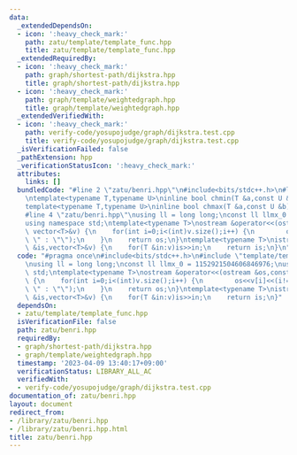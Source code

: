 ```yaml
---
data:
  _extendedDependsOn:
  - icon: ':heavy_check_mark:'
    path: zatu/template/template_func.hpp
    title: zatu/template/template_func.hpp
  _extendedRequiredBy:
  - icon: ':heavy_check_mark:'
    path: graph/shortest-path/dijkstra.hpp
    title: graph/shortest-path/dijkstra.hpp
  - icon: ':heavy_check_mark:'
    path: graph/template/weightedgraph.hpp
    title: graph/template/weightedgraph.hpp
  _extendedVerifiedWith:
  - icon: ':heavy_check_mark:'
    path: verify-code/yosupojudge/graph/dijkstra.test.cpp
    title: verify-code/yosupojudge/graph/dijkstra.test.cpp
  _isVerificationFailed: false
  _pathExtension: hpp
  _verificationStatusIcon: ':heavy_check_mark:'
  attributes:
    links: []
  bundledCode: "#line 2 \"zatu/benri.hpp\"\n#include<bits/stdc++.h>\n#line 3 \"zatu/template/template_func.hpp\"\
    \ntemplate<typename T,typename U>\ninline bool chmin(T &a,const U &b){return (a>b?a=b,true:false);}\n\
    template<typename T,typename U>\ninline bool chmax(T &a,const U &b){return (a<b?a=b,true:false);}\n\
    #line 4 \"zatu/benri.hpp\"\nusing ll = long long;\nconst ll llmx_0 = 1152921504606846976;\n\
    using namespace std;\ntemplate<typename T>\nostream &operator<<(ostream &os,const\
    \ vector<T>&v) {\n    for(int i=0;i<(int)v.size();i++) {\n        os<<v[i]<<(i!=(int)v.size()-1?\"\
    \ \" : \"\");\n    }\n    return os;\n}\ntemplate<typename T>\nistream &operator>>(istream\
    \ &is,vector<T>&v) {\n    for(T &in:v)is>>in;\n    return is;\n}\n"
  code: "#pragma once\n#include<bits/stdc++.h>\n#include \"template/template_func.hpp\"\
    \nusing ll = long long;\nconst ll llmx_0 = 1152921504606846976;\nusing namespace\
    \ std;\ntemplate<typename T>\nostream &operator<<(ostream &os,const vector<T>&v)\
    \ {\n    for(int i=0;i<(int)v.size();i++) {\n        os<<v[i]<<(i!=(int)v.size()-1?\"\
    \ \" : \"\");\n    }\n    return os;\n}\ntemplate<typename T>\nistream &operator>>(istream\
    \ &is,vector<T>&v) {\n    for(T &in:v)is>>in;\n    return is;\n}"
  dependsOn:
  - zatu/template/template_func.hpp
  isVerificationFile: false
  path: zatu/benri.hpp
  requiredBy:
  - graph/shortest-path/dijkstra.hpp
  - graph/template/weightedgraph.hpp
  timestamp: '2023-04-09 13:40:17+09:00'
  verificationStatus: LIBRARY_ALL_AC
  verifiedWith:
  - verify-code/yosupojudge/graph/dijkstra.test.cpp
documentation_of: zatu/benri.hpp
layout: document
redirect_from:
- /library/zatu/benri.hpp
- /library/zatu/benri.hpp.html
title: zatu/benri.hpp
---
```

